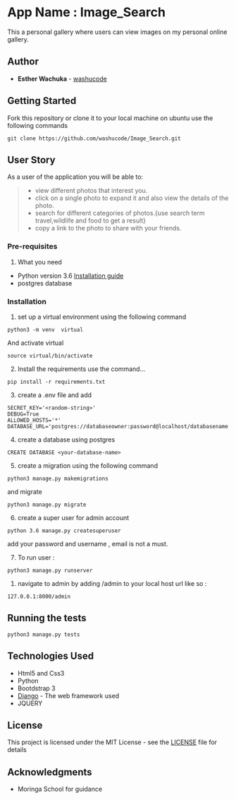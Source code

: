 # App Name : Image_Search

This a personal gallery where users can view images on my personal online gallery.


## Author

* **Esther Wachuka** - [washucode](https://github.com/washucode)




## Getting Started

Fork this repository or clone it to your local machine on ubuntu use the following commands
```
git clone https://github.com/washucode/Image_Search.git

```

## User Story

As a user of the application you will be able to:

> + view different photos that interest you.
> + click on a single photo to expand it and also view the details of the photo.
> + search for different categories of photos.{use  search term travel,wildlife and food to get a result}
> + copy a link to the photo to share with your friends.



### Pre-requisites

1. What you need
* Python version 3.6  [Installation guide](https://realpython.com/installing-python/)
* postgres database

### Installation



1. set up a virtual environment using the following command

```
python3 -m venv  virtual
```

And activate virtual

```
source virtual/bin/activate

```

2. Install the requirements use the command...
```
pip install -r requirements.txt
```
3. create a .env file and add
```
SECRET_KEY='<random-string>'
DEBUG=True
ALLOWED_HOSTS='*'
DATABASE_URL='postgres://databaseowner:password@localhost/databasename'
```
4. create a database using postgres
```
CREATE DATABASE <your-database-name>
```
5. create a migration using the following command
```
python3 manage.py makemigrations
```

and migrate
```
python3 manage.py migrate
```
6. create a super user for admin account
```
python 3.6 manage.py createsuperuser
```
add your password and username , email is not a must.

7. To run user :
```
python3 manage.py runserver
```
1. navigate to admin by adding /admin to your local host url like so :
```
127.0.0.1:8000/admin
```




## Running the tests


```
python3 manage.py tests
```


## Technologies Used

* Html5 and Css3
* Python
* Bootdstrap 3
* [Django](https://www.djangoproject.com/download/) - The web framework used
* JQUERY




## License

This project is licensed under the MIT License - see the [LICENSE](license) file for details

## Acknowledgments

* Moringa School for guidance